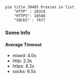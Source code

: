 
```mermaid
pie title 39495 Proxies in list
    "HTTP" : 28319
    "HTTPS": 10548
    "SOCKS" : 7677
```

### Some Info
#### Average Timeout

- mixed: 4.0s
- http: 2.3s
- https: 8.2s
- socks: 6.5s